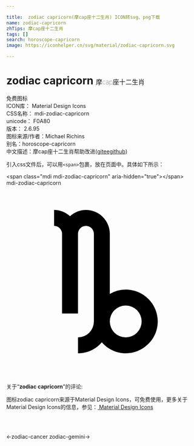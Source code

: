 ```yaml
---

title:  zodiac capricorn(摩cap座十二生肖) ICON转svg、png下载
name: zodiac-capricorn
zhTips: 摩cap座十二生肖
tags: []
search: horoscope-capricorn
image: https://iconhelper.cn/svg/material/zodiac-capricorn.svg

---
```


# zodiac capricorn  <small style="font-size: 60%;font-weight: 100">摩cap座十二生肖</small>


<div class="detail-page">
<p>
<span><span class="badge-success badge">免费图标</span> </span>
<br/>
<span>
ICON库：
<span class="badge-secondary badge">Material Design Icons</span> 
</span>
<br/>
<span>
CSS名称：
<span class="badge-secondary badge">mdi-zodiac-capricorn</span> 
</span>
<br/>
<span>
unicode：
<span class="badge-secondary badge">F0A80</span> 
<copy-btn content='F0A80' btn-title=""></copy-btn>
<copy-btn :content='String.fromCodePoint(parseInt("F0A80", 16))' btn-title="复制U"></copy-btn>
</span>
<br/>
<span>
版本：
<span class="badge-secondary badge">2.6.95</span> 
</span>
<br/>
<span>图标来源/作者：<span class="badge-light badge">Michael Richins</span></span> 
<br/>
<span>别名：<span class="badge-light badge">horoscope-capricorn</span></span><br/><span class="zh-detail">中文描述：<span class="badge-primary badge">摩cap座十二生肖</span><span class="help-link"><span>帮助改进</span>(<a href="https://gitee.com/liuwave/icon-helper/edit/master/json/material/zodiac-capricorn.json" target="_blank" rel="noopener noreferrer">gitee</a><a href="https://github.com/liuwave/icon-helper/edit/master/json/material/zodiac-capricorn.json" target="_blank" rel="noopener noreferrer">github</a></span>)</span><br/>
</p>
</div>
<div class="alert alert-dark">
  <i class="mdi mdi-zodiac-capricorn mdi-48px"></i>
  <i class="mdi mdi-zodiac-capricorn mdi-36px"></i>
  <i class="mdi mdi-zodiac-capricorn mdi-24px"></i>
  <i class="mdi mdi-zodiac-capricorn mdi-18px"></i>
</div>
<div>
  <p>引入css文件后，可以用<code>&lt;span&gt;</code>包裹，放在页面中。具体如下所示：    
  </p>
  <div class="alert alert-primary" style="font-size: 14px">
    &lt;span class="mdi mdi-zodiac-capricorn" aria-hidden="true"&gt;&lt;/span&gt;
    <copy-btn content='<span class="mdi mdi-zodiac-capricorn" aria-hidden="true"></span>'></copy-btn>
  </div>
  <div class="alert alert-secondary">
    <i class="mdi mdi-zodiac-capricorn"
    style="font-size: 24px"
    aria-hidden="true"></i> mdi-zodiac-capricorn
    <copy-btn content="mdi-zodiac-capricorn" btn-title="复制图标名称"></copy-btn>
  </div>
</div>
<div id="svg" class="svg-wrap">
<svg xmlns="http://www.w3.org/2000/svg" viewBox="0 0 24 24"><path d="M15,13C14.3,13 13.61,13.19 13,13.55V6A3,3 0 0,0 10,3C9.25,3 8.55,3.29 8,3.78C7.45,3.28 6.74,3 6,3V5A1,1 0 0,1 7,6V16H9V6A1,1 0 0,1 10,5A1,1 0 0,1 11,6V17A2,2 0 0,1 9,19V21C10.15,21 11.25,20.5 12,19.62C13.45,21.29 15.97,21.47 17.64,20C19.31,18.58 19.5,16.05 18.04,14.38C17.28,13.5 16.17,13 15,13M15,19A2,2 0 0,1 13,17A2,2 0 0,1 15,15A2,2 0 0,1 17,17A2,2 0 0,1 15,19Z" /></svg>
</div>
<detail full-name='mdi-zodiac-capricorn'></detail>
<div class="icon-detail__container">
<p>关于“<b>zodiac capricorn</b>”的评论:</p>
</div>
<Vssue title="关于“zodiac capricorn”的评论" />    
<div><p>图标zodiac capricorn来源于Material Design Icons，可免费使用，更多关于 Material Design Icons的信息，参见：<a target="_blank" href="https://iconhelper.cn/material.html"> Material Design Icons</a>
</p></div>

<div style="padding:2rem 0 " class="page-nav"><p class="inner"><span class="prev">←<router-link to="/icon/zodiac-cancer.html">zodiac-cancer</router-link></span> <span class="next"><router-link to="/icon/zodiac-gemini.html">zodiac-gemini</router-link>→</span></p></div>

